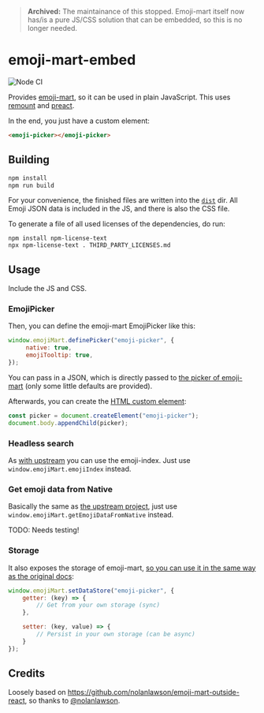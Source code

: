 > **Archived:** The maintainance of this stopped. Emoji-mart itself now has/is a pure JS/CSS solution that can be embedded, so this is no longer needed.

# emoji-mart-embed

![Node CI](https://github.com/rugk/emoji-mart-embed/workflows/Node%20CI/badge.svg)

Provides [emoji-mart](https://github.com/missive/emoji-mart), so it can be used in plain JavaScript. This uses [remount](https://github.com/rstacruz/remount) and [preact](https://github.com/developit/preact).

In the end, you just have a custom element:

```html
<emoji-picker></emoji-picker>
```

## Building

```sh
npm install
npm run build
```

For your convenience, the finished files are written into the [`dist`](dist) dir.
All Emoji JSON data is included in the JS, and there is also the CSS file.

To generate a file of all used licenses of the dependencies, do run:
```
npm install npm-license-text
npx npm-license-text . THIRD_PARTY_LICENSES.md
```

## Usage

Include the JS and CSS.

### EmojiPicker

Then, you can define the emoji-mart EmojiPicker like this:

```js
window.emojiMart.definePicker("emoji-picker", {
     native: true,
     emojiTooltip: true,
});
```

You can pass in a JSON, which is directly passed to [the picker of emoji-mart](https://github.com/missive/emoji-mart#user-content-picker) (only some little defaults are provided).

Afterwards, you can create the [HTML custom element](https://developer.mozilla.org/docs/Web/Web_Components/Using_custom_elements):
```js
const picker = document.createElement("emoji-picker");
document.body.appendChild(picker);
```

### Headless search

As [with upstream](https://github.com/missive/emoji-mart#headless-search) you can use the emoji-index. Just use `window.emojiMart.emojiIndex` instead.

### Get emoji data from Native

Basically the same as [the upstream project](https://github.com/missive/emoji-mart#get-emoji-data-from-native), just use `window.emojiMart.getEmojiDataFromNative` instead.

TODO: Needs testing!

### Storage

It also exposes the storage of emoji-mart, [so you can use it in the same way as the original docs](https://github.com/missive/emoji-mart#storage):

```js
window.emojiMart.setDataStore("emoji-picker", {
    getter: (key) => {
        // Get from your own storage (sync)
    },

    setter: (key, value) => {
        // Persist in your own storage (can be async)
    }
});
```

## Credits

Loosely based on https://github.com/nolanlawson/emoji-mart-outside-react, so thanks to [@nolanlawson](https://github.com/nolanlawson).

